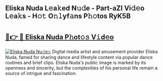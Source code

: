 ## Eliska Nuda L𝚎a𝚔ed N𝚞𝚍e - Part-aZI Vi𝚍𝚎o L𝚎a𝚔s - H𝚘𝚝 O𝚗𝚕yf𝚊ns P𝚑𝚘tos RyK5B

# <h2><a href="http://kf7qsp8.oniu.top/?m=Eliska+Nuda">🔗👉 🔴 Eliska Nuda P𝚑ot𝚘𝚜 V𝚒d𝚎o</a></h2>

[![Eliska Nuda Nu𝚍e𝚜](https://i.imgur.com/0qMVB7G.gif)](http://kf7qsp8.oniu.top/?m=Eliska+Nuda)
Digital media artist and amusement provider Eliska Nuda, famed for sharing dance and lifestyle content via popular dance routines and brief clips. Eliska Nuda's public image is marked by its openness and sincerity, but the complexities of his personal life remain a source of intrigue and fascination.  
